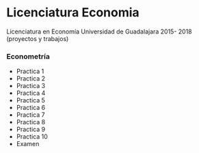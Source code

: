 # Licenciatura Economia
Licenciatura en Economía Universidad de Guadalajara 2015- 2018 (proyectos y trabajos)

### Econometría 
* Practica 1
* Practica 2
* Practica 3
* Practica 4
* Practica 5
* Practica 6
* Practica 7
* Practica 8
* Practica 9
* Practica 10
* Examen

